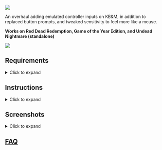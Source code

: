 ![](https://i3.lensdump.com/i/JZBhuK.png)

An overhaul adding emulated controller inputs on KB&M, in addition to replaced button prompts, and tweaked sensitivity to feel more like a mouse.

**Works on Red Dead Redemption, Game of the Year Edition, and Undead Nightmare (standalone)**

![](https://i1.lensdump.com/i/JAneMc.jpeg)

## Requirements

<details>

<summary>Click to expand</summary>

- [Xenia Canary](https://github.com/xenia-canary/xenia-canary)
- [ReWASD](https://www.rewasd.com/) Paid software with 7 day trial. [You must activate a separate 3 day trial for each advanced mapping feature, or pay $25 for lifetime full license.](https://github.com/vStar925/RDR1-Keyboard-Mouse/issues/3#issuecomment-1620504256)
- [RDR Modding Tools](https://archive.org/details/red-dead-redemption-modding-tools.-7z)

</details>

## Instructions

<details>

<summary>Click to expand</summary>

### 1.) reWASD Setup

*If you haven't already installed reWASD, do that now and run it at least once*

1.) Download and extract the latest release. Inside, open folder 1. Double-click any or all of the configs to add them to reWASD (You can switch between them at any time within reWASD)

2.) [Group your mouse and keyboard in reWASD](https://help.rewasd.com/how-to-remap/group-of-devices.html)

### 2.) Swapping Files

*Make sure you have downloaded and extracted [RDR Modding Tools](https://archive.org/details/red-dead-redemption-modding-tools.-7z) before continuing*

1.) [Follow Sections II and III of this guide to understand the basics of replacing files](https://github.com/vStar925/Red-Dead-Redemption-1-Modding)

2.) Inside *KBM Mod\2.)*, pick which game you are modifying (RDR or Undead Nightmare) and open that folder. Search for all of those files inside rdr2_layer0.rpf with MagicRDR and replace them with their respective files in this folder (Right click, replace) Save and exit MagicRDR.

*Note: You do NOT need to repack the extracted iso file after replacing files. You can run the modified game by opening default.xex directly inside Xenia*

### 3.) Hiding the Mouse Cursor (optional)

Since are you using a mouse in Xenia, the cursor will stay on screen while playing. Somehow, I didn't find this all that distracting but if you're interested in hiding it, follow these steps.

1.) [Download this invisible cursor](http://www.rw-designer.com/cursor-detail/23254) and save it to C:\Windows\Cursors

2.) Press the Windows key and type "cursor" and open the first result. Go to the pointers tab.

2.) Double-click "Normal select" and replace it with the invisible cursor. Save As... (Xenia, RDR, etc.). Apply.

3.) Select the scheme whenever you want to play RDR with this setup and switch back to None to return the cursor to normal.
  
</details>

## Screenshots
<details>
  <summary>Click to expand</summary>

![](https://i3.lensdump.com/i/JWNLUA.png)
![](https://i.lensdump.com/i/JAnMzP.jpeg)
![](https://i.lensdump.com/i/JAnDKo.jpeg)
  
  ```javascript
  console.log("I'm a code block!");
  ```
  
</details>

## [FAQ](https://github.com/vStar925/RDR1-Keyboard-Mouse/blob/main/FAQ.md)
